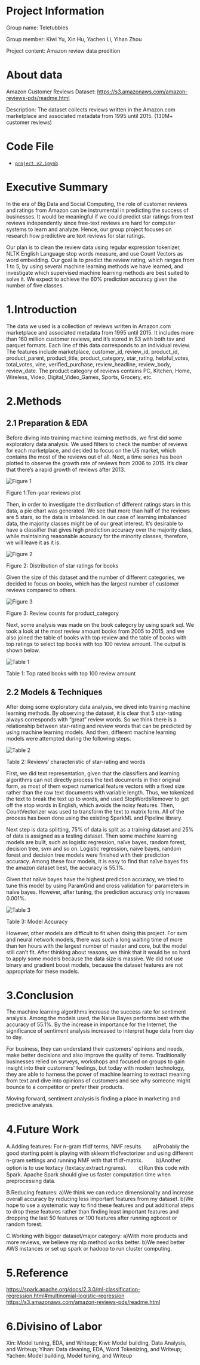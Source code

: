 # Project Information
Group name: Teletubbies

Group member: Kiwi Yu, Xin Hu, Yachen Li, Yihan Zhou

Project content: Amazon review data predition

# About data
Amazon Customer Reviews Dataset: https://s3.amazonaws.com/amazon-reviews-pds/readme.html

Description: The dataset collects reviews written in the Amazon.com marketplace and associated metadata from 1995 until 2015. 
(130M+ customer reviews)

# Code File
- [`project v2.ipynb`](https://github.com/ikiwisline/ANLY-502/blob/master/project%20v2.ipynb)

# Executive Summary

In the era of Big Data and Social Computing, the role of customer reviews and ratings from Amazon can be instrumental in predicting the success of businesses. It would be meaningful if we could predict star ratings from text reviews independently since free-text reviews are hard for computer systems to learn and analyze. Hence, our group project focuses on research how predictive are text reviews for star ratings. 

Our plan is to clean the review data using regular expression tokenizer, NLTK English Language stop words measure, and use Count Vectors as word embedding.  Our goal is to predict the review rating, which ranges from 1 to 5, by using several machine learning methods we have learned, and investigate which supervised machine learning methods are best suited to solve it. We expect to achieve the 60% prediction accuracy given the number of five classes. 

# 1.Introduction
The data we used is a collection of reviews written in Amazon.com marketplace and associated metadata from 1995 until 2015. It includes more than 160 million customer reviews, and it’s stored in S3 with both tsv and parquet formats. Each line of this data corresponds to an individual review. The features include marketplace, customer_id, review_id, product_id, product_parent, product_title, product_category, star_rating, helpful_votes, total_votes, vine, verified_purchase, review_headline, review_body, review_date. The product category of reviews contains PC, Kitchen, Home, Wireless, Video, Digital_Video_Games, Sports, Grocery, etc.

# 2.Methods
## 2.1 Preparation & EDA
Before diving into training machine learning methods, we first did some exploratory data analysis. We used filters to check the number of reviews for each marketplace, and decided to focus on the US market, which contains the most of the reviews out of all. Next, a time series has been plotted to observe the growth rate of reviews from 2006 to 2015. It’s clear that there’s a rapid growth of reviews after 2013.

![Figure 1](https://github.com/ikiwisline/ANLY-502/blob/master/images/Figure%201.png)

Figure 1:Ten-year reviews plot


Then, in order to investigate the distribution of different ratings stars in this data, a pie chart was generated. We see that more than half of the reviews are 5 stars, so the data is imbalanced.  In our case of learning imbalanced data, the majority classes might be of our great interest. It’s desirable to have a classifier that gives high prediction accuracy over the majority class, while maintaining reasonable accuracy for the minority classes, therefore, we will leave it as it is.

![Figure 2](https://github.com/ikiwisline/ANLY-502/blob/master/images/Figure%202.png)

Figure 2: Distribution of star ratings for books


Given the size of this dataset and the number of different categories, we decided to focus on books, which has the largest number of customer reviews compared to others.

![Figure 3](https://github.com/ikiwisline/ANLY-502/blob/master/images/Figure%203.png)

Figure 3: Review counts for product_category


Next, some analysis was made on the book category by using spark sql. We took a look at the most review amount books from 2005 to 2015, and we also joined the table of books with top review and the table of books with top ratings to select top books with top 100 review amount. The output is shown below.

![Table 1](https://github.com/ikiwisline/ANLY-502/blob/master/images/Table%201.png)

Table 1: Top rated books with top 100 review amount


## 2.2 Models & Techniques
After doing some exploratory data analysis, we dived into training machine learning methods. By observing the dataset, it is clear that 5 star-rating always corresponds with “great” review words. So we think there is a relationship between star-rating and review words that can be predicted by using machine learning models. And then, different machine learning models were attempted during the following steps.

![Table 2](https://github.com/ikiwisline/ANLY-502/blob/master/images/Table%202.png)

Table 2: Reviews’ characteristic of star-rating and words


First, we did text representation, given that the classifiers and learning algorithms can not directly process the text documents in their original form, as most of them expect numerical feature vectors with a fixed size rather than the raw text documents with variable length. Thus, we tokenized the text to break the text up to words, and used StopWordsRemover to get off the stop words in English, which avoids the noisy features. Then, CountVectorizer was used to transform the text to matrix form. All of the process has been done using the existing SparkML and Pipeline library.

Next step is data splitting, 75% of data is split as a training dataset and 25% of data is assigned as a testing dataset. Then some machine learning models are built, such as logistic regression, naïve bayes, random forest, decision tree, svm and so on. Logistic regression, naïve bayes, random forest and decision tree models were finished with their prediction accuracy. Among these four models, it is easy to find that naïve bayes fits the amazon dataset best, the accuracy is 55.1%.

Given that naïve bayes have the highest prediction accuracy, we tried to tune this model by using ParamGrid and cross validation for parameters in naïve bayes. However, after tuning, the prediction accuracy only increases 0.001%.

![Table 3](https://github.com/ikiwisline/ANLY-502/blob/master/images/Table%203.png)

Table 3: Model Accuracy

However, other models are difficult to fit when doing this project. For svm and neural network models, there was such a long waiting time of more than ten hours with the largest number of master and core, but the model still can’t fit. After thinking about reasons, we think that it would be so hard to apply some models because the data size is massive. We did not use binary and gradient boost models, because the dataset features are not appropriate for these models.


# 3.Conclusion 
The machine learning algorithms increase the success rate for sentiment analysis. Among the models used, the Naive Bayes performs best with the accuracy of 55.1%. By the increase in importance for the Internet, the significance of sentiment analysis increased to interpret huge data from day to day.

For business, they can understand their customers’ opinions and needs, make better decisions and also improve the quality of items. Traditionally businesses relied on surveys, workshops and focused on groups to gain insight into their customers' feelings, but today with modern technology, they are able to harness the power of machine learning to extract meaning from text and dive into opinions of  customers and see why someone might bounce to a competitor or prefer their products.

Moving forward, sentiment analysis is finding a place in marketing and predictive analysis.

# 4.Future Work
A.Adding features: For n-gram tfidf terms, NMF results　　
a)Probably the good starting point is playing with sklearn tfidfvectorizer and using different n-gram settings and running NMF with that tfidf-matrix. 　　
b)Another option is to use textacy (textacy.extract.ngrams).　　
c)Run this code with Spark. Apache Spark should give us faster computation time when preprocessing data.

B.Reducing features:
a)We think we can reduce dimensionality and increase overall accuracy by reducing less important features from my dataset.
b)We hope to use a systematic way to find these features and put additional steps to drop these features rather than finding least important features and dropping the last 50 features or 100 features after running xgboost or random forest.

C.Working with bigger dataset/major category:
a)With more products and more reviews, we believe my nlp method works better.
b)We need better AWS instances or set up spark or hadoop to run cluster computing.

# 5.Reference
https://spark.apache.org/docs/2.3.0/ml-classification-regression.html#multinomial-logistic-regression
https://s3.amazonaws.com/amazon-reviews-pds/readme.html

# 6.Divisino of Labor
Xin: Model tuning, EDA, and Writeup;
Kiwi: Model building, Data Analysis, and Writeup;
Yihan: Data cleaning, EDA, Word Tokenizing, and Writeup;
Yachen: Model building, Model tuning, and Writeup
